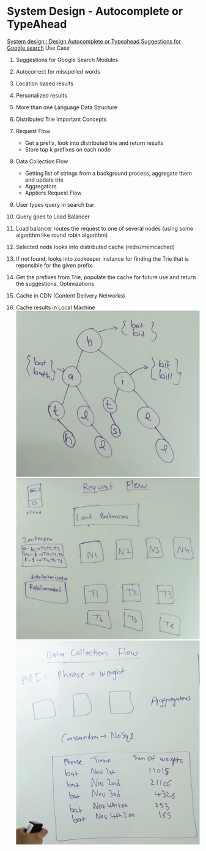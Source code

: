 # System Design - Autocomplete or TypeAhead

[System design : Design Autocomplete or Typeahead Suggestions for Google search](https://www.youtube.com/watch?v=us0qySiUsGU)
Use Case

1. Suggestions for Google Search
Modules

1. Autocorrect for misspelled words

2. Location based results

3. Personalized results

4. More than one Language
Data Structure

1. Distributed Trie
Important Concepts

1. Request Flow
    - Get a prefix, look into distributed trie and return results
    - Store top k prefixes on each node

2. Data Collection Flow
    - Getting list of strings from a background process, aggregate them and update trie
    - Aggregators
    - Appliers
Request Flow

1. User types query in search bar

2. Query goes to Load Balancer

3. Load balancer routes the request to one of several nodes (using some algorithm like round robin algorithm)

4. Selected node looks into distributed cache (redis/memcached)

5. If not found, looks into zookeeper instance for finding the Trie that is reponsible for the given prefix.

6. Get the prefixes from Trie, populate the cache for future use and return the suggestions.
Optimizations

1. Cache in CDN (Content Delivery Networks)

2. Cache results in Local Machine
![ii9 ](media/System-Design-Autocomplete-or-TypeAhead-image1.png)
![DO 0 ](media/System-Design-Autocomplete-or-TypeAhead-image2.png)
![Neo プ ャ ](media/System-Design-Autocomplete-or-TypeAhead-image3.png)
